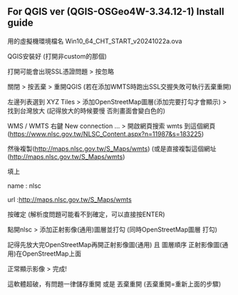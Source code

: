## For QGIS ver (QGIS-OSGeo4W-3.34.12-1) Install guide

用的虛擬機環境檔名 Win10_64_CHT_START_v20241022a.ova

QGIS安裝好 (打開非custom的那個)

打開可能會出現SSL憑證問題 > 按忽略

關閉 > 按丟棄 > 重開QGIS (若在添加WMTS時跑出SSL交握失敗可執行丟棄重開)

左邊列表選到 XYZ Tiles > 添加OpenStreetMap圖層(添加完要打勾才會顯示) > 找到台灣放大 (記得放大的時候要慢 否則畫面會變白色的)

WMS / WMTS 右鍵 New connection ... > 開啟網頁搜索 wmts 到這個網頁(https://www.nlsc.gov.tw/NLSC_Content.aspx?n=11987&s=183225)

然後複製(http://maps.nlsc.gov.tw/S_Maps/wmts) (或是直接複製這個網址(http://maps.nlsc.gov.tw/S_Maps/wmts)

填上

name : nlsc 

url :http://maps.nlsc.gov.tw/S_Maps/wmts

按確定 (解析度問題可能看不到確定，可以直接按ENTER)

點開nlsc > 添加正射影像(通用)圖層並打勾 (同時OpenStreetMap圖層 打勾)

記得先放大完OpenStreetMap再開正射影像圖(通用) 且 圖層順序 正射影像圖(通用)在OpenStreetMap上面

正常顯示影像 > 完成!

這軟體超破，有問題一律儲存重開 或是 丟棄重開 (丟棄重開=重新上面的步驟)
